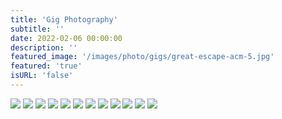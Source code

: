 ```yaml
---
title: 'Gig Photography'
subtitle: ''
date: 2022-02-06 00:00:00
description: ''
featured_image: '/images/photo/gigs/great-escape-acm-5.jpg'
featured: 'true'
isURL: 'false'
---
```


<div class="gallery" data-columns="2">
    <img src="/images/photo/gigs/great-escape-acm-5.jpg">
    <img src="/images/photo/gigs/great-escape-acm-1.jpg">
    <img src="/images/photo/gigs/great-escape-acm-2.jpg">
    <img src="/images/photo/gigs/great-escape-acm-3.jpg">
    <img src="/images/photo/gigs/great-escape-acm-4.jpg">
    <img src="/images/photo/gigs/great-escape-acm-6.jpg">
    <img src="/images/photo/gigs/great-escape-acm-7.jpg">
    <img src="/images/photo/gigs/GIG-1.jpg">
    <img src="/images/photo/gigs/KIERRAN-CONCERT-1.jpg">
    <img src="/images/photo/gigs/KIERRAN-CONCERT-2.jpg">
    <img src="/images/photo/gigs/GIG-2.jpg">
    <img src="/images/photo/gigs/GIG-3.jpg">
</div>
